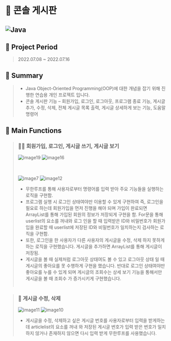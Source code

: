 # :blue_book: 콘솔 게시판

## ![Java](https://img.shields.io/badge/java-%23ED8B00.svg?style=for-the-badge&logo=java&logoColor=white)

## :calendar: Project Period
> 2022.07.08 ~ 2022.07.16

## :open_book: Summary 
>
> * Java Object-Oriented Programming(OOP)에 대한 개념을 잡기 위해 진행한 연습용 개인 프로젝트 입니다.
> * 콘솔 게시판 기능 – 회원가입, 로그인, 로그아웃, 프로그램 종료 기능, 게시글 추가, 수정, 삭제, 전체 게시글 목록 출력, 게시글 상세하게 보는 기능, 도움말 명령어

## :open_book: Main Functions
> ### :memo::bookmark_tabs: 회원가입, 로그인, 게시글 쓰기, 게시글 보기
> 
> ![image19](https://github.com/EnjoyTime18/Console-Board/assets/122413012/328431e8-fb02-4191-92f5-638803e61267)
> ![image16](https://github.com/EnjoyTime18/Console-Board/assets/122413012/b593cc7d-0e7d-4a8e-a090-2635415b3fa5)
> 
> <br/><br/>
> ![image7](https://github.com/EnjoyTime18/Console-Board/assets/122413012/721e2240-215b-414e-a985-81f00d1c31d3)
> ![image12](https://github.com/EnjoyTime18/Console-Board/assets/122413012/5d61ee2b-b3d9-40a3-912a-ba7ae6b731d8)
> 
> * 무한루프를 통해 사용자로부터 명령어를 입력 받아 주요 기능들을 실행하는 로직을 구현함.
> * 프로그램 실행 시 로그인 상태여야만 이용할 수 있게 구현하여 즉, 로그인을 필요로 하는데 회원가입을 먼저 진행을 해야 되며 가입이 완료되면 ArrayList를 통해 가입된 회원의 정보가 저장되게 구현을 함. For문을 통해 userlist의 요소를 꺼내와 로그 
    인을 할 때 입력받은 ID와 비밀번호가 회원가입을 완료할 때 userlist에 저장된 ID와 비밀번호가 일치하는지 검사하는 로직을 구현함.
> * 또한, 로그인을 한 사용자가 다른 사용자의 게시글을 수정, 삭제 하지 못하게 하는 로직을 구현했습니다. 게시글을 추가하면 ArrayList를 통해 게시글이 저장됨.
> * 게시글을 볼 때 실제처럼 로그아웃 상태여도 볼 수 있고 로그아웃 상태 일 때 게시글의 좋아요를 못 수행하게 구현을 했습니다. 반대로 로그인 상태여야만 좋아요를 누를 수 있게 되며 게시글의 조회수는 상세 보기 기능을 통해서만 게시글을 볼 때 조회수 
    가 증가시키게 구현했습니다.
<br/><br/>

> ### :pencil: 게시글 수정, 삭제
>
> ![image11](https://github.com/EnjoyTime18/Console-Board/assets/122413012/0aa51b2c-8040-4798-8ea4-231b7cdc0007)
> ![image10](https://github.com/EnjoyTime18/Console-Board/assets/122413012/7412bb0b-2a41-4154-94ea-471a3d68d1db)
>
> * 게시글을 수정, 삭제하고 싶은 게시글 번호를 사용자로부터 입력을 받게하는데 articlelist의 요소를 꺼내 와 저장된 게시글 번호가 입력 받은 번호가 일치하지 않거나 존재하지 않으면 다시 입력 받게 무한루프를 사용했습니다.


